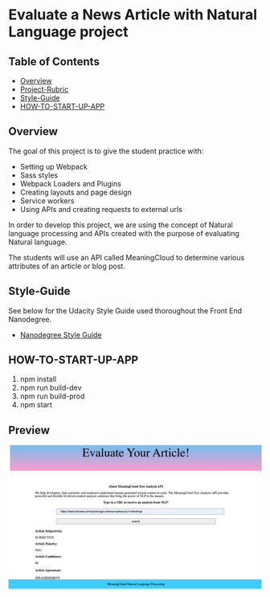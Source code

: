 # Evaluate a News Article with Natural Language project

## Table of Contents

* [Overview](#overview)
* [Project-Rubric](#project-rubric)
* [Style-Guide](#style-guide)
* [HOW-TO-START-UP-APP](#startup)

## Overview

The goal of this project is to give the student practice with:
- Setting up Webpack
- Sass styles
- Webpack Loaders and Plugins
- Creating layouts and page design
- Service workers
- Using APIs and creating requests to external urls

In order to develop this project, we are using the concept of Natural language processing and APIs created with the purpose of evaluating Natural language. 

The students will use an API called MeaningCloud to determine various attributes of an article or blog post.

## Style-Guide

See below for the Udacity Style Guide used thoroughout the Front End Nanodegree.

* [Nanodegree Style Guide](http://udacity.github.io/frontend-nanodegree-styleguide/)

## HOW-TO-START-UP-APP
1. npm install
2. npm run build-dev
3. npm run build-prod
4. npm start

## Preview
<img src = "./images/img1.png"/>

